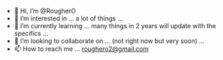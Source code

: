 - 👋 Hi, I’m @RougherO
- 👀 I’m interested in ... a lot of things ...
- 🌱 I’m currently learning ... many things in 2 years will update with the specifics ...
- 💞️ I’m looking to collaborate on ... (not right now but very soon) ...
- 📫 How to reach me ... roughero2@gmail.com

<!---
RougherO/RougherO is a ✨ special ✨ repository because its `README.md` (this file) appears on your GitHub profile.
You can click the Preview link to take a look at your changes.
--->
